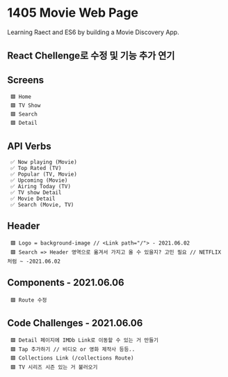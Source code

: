 # 1405 Movie Web Page

Learning Raect and ES6 by building a Movie Discovery App.

## React Chellenge로 수정 및 기능 추가 연기 ##

## Screens

     🟩 Home
     🟩 TV Show
     🟩 Search
     🟩 Detail

## API Verbs

     ✅ Now playing (Movie)
     ✅ Top Rated (TV)
     ✅ Popular (TV, Movie)
     ✅ Upcoming (Movie)
     ✅ Airing Today (TV)
     ✅ TV show Detail
     ✅ Movie Detail
     ✅ Search (Movie, TV)


## Header
     🟩 Logo = background-image // <Link path="/"> - 2021.06.02
     🟩 Search => Header 영역으로 옮겨서 가지고 올 수 있을지? 고민 필요 // NETFLIX 처럼 ~ -2021.06.02

## Components - 2021.06.06
     🟩 Route 수정

## Code Challenges - 2021.06.06
     🟩 Detail 페이지에 IMDb Link로 이동할 수 있는 거 만들기
     🟩 Tap 추가하기 // 비디오 or 영화 제작사 등등..
     🟩 Collections Link (/collections Route)
     🟩 TV 시리즈 시즌 있는 거 불러오기

